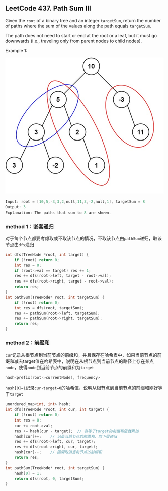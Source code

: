## LeetCode 437. Path Sum III

Given the `root` of a binary tree and an integer `targetSum`, return the number of paths where the sum of the values along the path equals `targetSum`.

The path does not need to start or end at the root or a leaf, but it must go downwards (i.e., traveling only from parent nodes to child nodes).

Example 1:

![](https://github.com/kavinwkp/blogimage/raw/main/img/LeetCode/437/pathsum3-1-tree.jpg)

```cpp
Input: root = [10,5,-3,3,2,null,11,3,-2,null,1], targetSum = 8
Output: 3
Explanation: The paths that sum to 8 are shown.
```

### method 1：嵌套递归

对于每个节点都要考虑取或不取该节点的情况，不取该节点由`pathSum`递归，取该节点由`dfs`递归

```cpp
int dfs(TreeNode *root, int target) {
    if (!root) return 0;
    int res = 0;
    if (root->val == target) res += 1;
    res += dfs(root->left, target - root->val);
    res += dfs(root->right, target - root->val);
    return res;
}
int pathSum(TreeNode* root, int targetSum) {
    if (!root) return 0;
    int res = dfs(root, targetSum);
    res += pathSum(root->left, targetSum);
    res += pathSum(root->right, targetSum);
    return res;
}
```

### method 2：前缀和

`cur`记录从根节点到当前节点的前缀和，并且保存在哈希表中，如果当前节点的前缀和减去target值在哈希表中，说明在从根节点到当前节点的路径上存在某点`node`，使得`node`到当前节点的前缀和为`target`

```cpp
hash<prefix(root->currentNode), frequency>
```

`hash[0]=1`记录`cur-target=0`的哈希值，说明从根节点到当前节点的前缀和刚好等于`target`

```cpp
unordered_map<int, int> hash;
int dfs(TreeNode *root, int cur, int target) {
    if (!root) return 0;
    int res = 0;
    cur += root->val;
    res += hash[cur - target];  // 有等于target的前缀和值就累加
    hash[cur]++;    // 记录当前节点的前缀和，向下层递归
    res += dfs(root->left, cur, target);
    res += dfs(root->right, cur, target);
    hash[cur]--;    // 回溯取消当前节点的前缀和
    return res;
}
int pathSum(TreeNode* root, int targetSum) {
    hash[0] = 1;
    return dfs(root, 0, targetSum);
}
```

